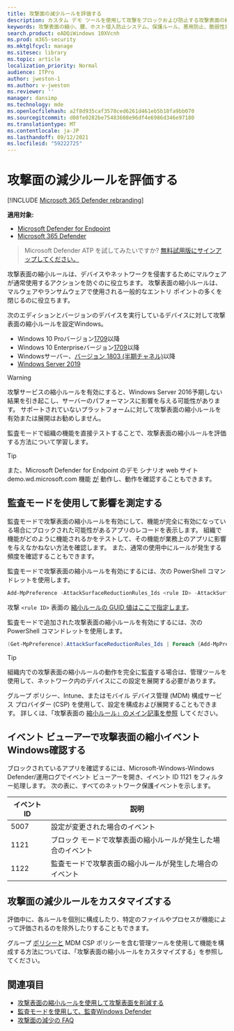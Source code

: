 ```yaml
---
title: 攻撃面の減少ルールを評価する
description: カスタム デモ ツールを使用して攻撃をブロックおよび防止する攻撃表面の縮小方法について説明します。
keywords: 攻撃表面の縮小、腰、ホスト侵入防止システム、保護ルール、悪用防止、脆弱性対策、悪用、感染防止、評価、テスト、デモ
search.product: eADQiWindows 10XVcnh
ms.prod: m365-security
ms.mktglfcycl: manage
ms.sitesec: library
ms.topic: article
localization_priority: Normal
audience: ITPro
author: jweston-1
ms.author: v-jweston
ms.reviewer: ''
manager: dansimp
ms.technology: mde
ms.openlocfilehash: a2f8d935caf3578ced6261d461eb5b18fa9bb070
ms.sourcegitcommit: d08fe0282be75483608e96df4e6986d346e97180
ms.translationtype: MT
ms.contentlocale: ja-JP
ms.lasthandoff: 09/12/2021
ms.locfileid: "59222725"
---
```

# <a name="evaluate-attack-surface-reduction-rules"></a>攻撃面の減少ルールを評価する

[!INCLUDE [Microsoft 365 Defender rebranding](../../includes/microsoft-defender.md)]

**適用対象:**

- [Microsoft Defender for Endpoint](https://go.microsoft.com/fwlink/?linkid=2154037)
- [Microsoft 365 Defender](https://go.microsoft.com/fwlink/?linkid=2118804)

> Microsoft Defender ATP を試してみたいですか? [無料試用版にサインアップしてください。](https://signup.microsoft.com/create-account/signup?products=7f379fee-c4f9-4278-b0a1-e4c8c2fcdf7e&ru=https://aka.ms/MDEp2OpenTrial?ocid=docs-wdatp-enablesiem-abovefoldlink)

攻撃表面の縮小ルールは、デバイスやネットワークを侵害するためにマルウェアが通常使用するアクションを防ぐのに役立ちます。 攻撃表面の縮小ルールは、マルウェアやランサムウェアで使用される一般的なエントリ ポイントの多くを閉じるのに役立ちます。

次のエディションとバージョンのデバイスを実行しているデバイスに対して攻撃表面の縮小ルールを設定Windows。

- Windows 10 Proバージョン[1709](/windows/whats-new/whats-new-windows-10-version-1709)以降
- Windows 10 Enterpriseバージョン[1709](/windows/whats-new/whats-new-windows-10-version-1709)以降
- Windowsサーバー、[バージョン 1803 (半期チャネル)](/windows-server/get-started/whats-new-in-windows-server-1803)以降
- [Windows Server 2019](/windows-server/get-started-19/whats-new-19)

> [!WARNING]
> 攻撃サービスの縮小ルールを有効にすると、Windows Server 2016予期しない結果を引き起こし、サーバーのパフォーマンスに影響を与える可能性があります。 サポートされていないプラットフォームに対して攻撃表面の縮小ルールを有効または展開はお勧めしません。

監査モードで組織の機能を直接テスト[](audit-windows-defender.md)することで、攻撃表面の縮小ルールを評価する方法について学習します。

> [!TIP]
> また、Microsoft Defender for Endpoint のデモ シナリオ web サイト demo.wd.microsoft.com 機能 [が](https://demo.wd.microsoft.com?ocid=cx-wddocs-testground) 動作し、動作を確認することもできます。

## <a name="use-audit-mode-to-measure-impact"></a>監査モードを使用して影響を測定する

監査モードで攻撃表面の縮小ルールを有効にして、機能が完全に有効になっている場合にブロックされた可能性があるアプリのレコードを表示します。 組織で機能がどのように機能されるかをテストして、その機能が業務上のアプリに影響を与えなかねない方法を確認します。 また、通常の使用中にルールが発生する頻度を確認することもできます。

監査モードで攻撃表面の縮小ルールを有効にするには、次の PowerShell コマンドレットを使用します。

```PowerShell
Add-MpPreference -AttackSurfaceReductionRules_Ids <rule ID> -AttackSurfaceReductionRules_Actions AuditMode
```

攻撃 `<rule ID>` 表面の [縮小ルールの GUID 値はここで指定します](attack-surface-reduction-rules.md)。

監査モードで追加された攻撃表面の縮小ルールを有効にするには、次の PowerShell コマンドレットを使用します。

```PowerShell
(Get-MpPreference).AttackSurfaceReductionRules_Ids | Foreach {Add-MpPreference -AttackSurfaceReductionRules_Ids $_ -AttackSurfaceReductionRules_Actions AuditMode}
```

> [!TIP]
> 組織内での攻撃表面の縮小ルールの動作を完全に監査する場合は、管理ツールを使用して、ネットワーク内のデバイスにこの設定を展開する必要があります。

グループ ポリシー、Intune、またはモバイル デバイス管理 (MDM) 構成サービス プロバイダー (CSP) を使用して、設定を構成および展開することもできます。 詳しくは、「攻撃表面の [縮小ルール」のメイン記事を参照](attack-surface-reduction.md) してください。

## <a name="review-attack-surface-reduction-events-in-windows-event-viewer"></a>イベント ビューアーで攻撃表面の縮小イベントWindows確認する

ブロックされているアプリを確認するには、Microsoft-Windows-Windows Defender/運用ログでイベント ビューアーを開き、イベント ID 1121 をフィルター処理します。 次の表に、すべてのネットワーク保護イベントを示します。

イベント ID | 説明
-|-
 5007 | 設定が変更された場合のイベント
 1121 | ブロック モードで攻撃表面の縮小ルールが発生した場合のイベント
 1122 | 監査モードで攻撃表面の縮小ルールが発生した場合のイベント

## <a name="customize-attack-surface-reduction-rules"></a>攻撃面の減少ルールをカスタマイズする

評価中に、各ルールを個別に構成したり、特定のファイルやプロセスが機能によって評価されるのを除外したりすることもできます。

グループ [ポリシーと](customize-attack-surface-reduction.md) MDM CSP ポリシーを含む管理ツールを使用して機能を構成する方法については、「攻撃表面の縮小ルールをカスタマイズする」を参照してください。

## <a name="see-also"></a>関連項目

- [攻撃表面の縮小ルールを使用して攻撃表面を削減する](attack-surface-reduction.md)
- [監査モードを使用して、監査Windows Defender](audit-windows-defender.md)
- [攻撃面の減少の FAQ](attack-surface-reduction.md)
